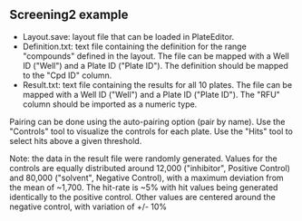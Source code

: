 ## Screening2 example

- Layout.save: layout file that can be loaded in PlateEditor.
- Definition.txt: text file containing the definition for the range "compounds" defined in the layout. The file can be mapped with a Well ID ("Well") and a Plate ID ("Plate ID"). The definition should be mapped to the "Cpd ID" column.
- Result.txt: text file containing the results for all 10 plates. The file can be mapped with a Well ID ("Well") and a Plate ID ("Plate ID"). The "RFU" column should be imported as a numeric type.

Pairing can be done using the auto-pairing option (pair by name).
Use the "Controls" tool to visualize the controls for each plate.
Use the "Hits" tool to select hits above a given threshold.

Note: the data in the result file were randomly generated. Values for the controls are equally distributed around 12,000 ("inhibitor", Positive Control) and 80,000 ("solvent", Negative Control), with a maximum deviation from the mean of ~1,700. The hit-rate is ~5% with hit values being generated identically to the positive control. Other values are centered around the negative control, with variation of +/- 10%

